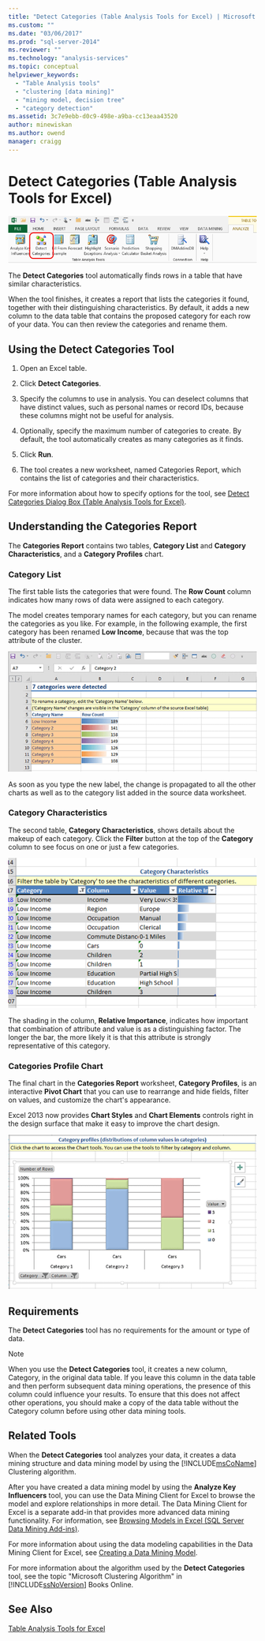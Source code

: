 ```yaml
---
title: "Detect Categories (Table Analysis Tools for Excel) | Microsoft Docs"
ms.custom: ""
ms.date: "03/06/2017"
ms.prod: "sql-server-2014"
ms.reviewer: ""
ms.technology: "analysis-services"
ms.topic: conceptual
helpviewer_keywords: 
  - "Table Analysis tools"
  - "clustering [data mining]"
  - "mining model, decision tree"
  - "category detection"
ms.assetid: 3c7e9ebb-d0c9-498e-a9ba-cc13eaa43520
author: minewiskan
ms.author: owend
manager: craigg
---
```

# Detect Categories (Table Analysis Tools for Excel)
  ![Detect Categories button in ribbon](media/tat-detectcat.gif "Detect Categories button in ribbon")

 The **Detect Categories** tool automatically finds rows in a table that have similar characteristics.

 When the tool finishes, it creates a report that lists the categories it found, together with their distinguishing characteristics. By default, it adds a new column to the data table that contains the proposed category for each row of your data. You can then review the categories and rename them.

## Using the Detect Categories Tool

1.  Open an Excel table.

2.  Click **Detect Categories**.

3.  Specify the columns to use in analysis. You can deselect columns that have distinct values, such as personal names or record IDs, because these columns might not be useful for analysis.

4.  Optionally, specify the maximum number of categories to create. By default, the tool automatically creates as many categories as it finds.

5.  Click **Run**.

6.  The tool creates a new worksheet, named Categories Report, which contains the list of categories and their characteristics.

 For more information about how to specify options for the tool, see [Detect Categories Dialog Box (Table Analysis Tools for Excel)](detect-categories-table-analysis-tools-for-excel.md).

## Understanding the Categories Report
 The **Categories Report** contains two tables, **Category List** and **Category Characteristics**, and a **Category Profiles** chart.

### Category List
 The first table lists the categories that were found. The **Row Count** column indicates how many rows of data were assigned to each category.

 The model creates temporary names for each category, but you can rename the categories as you like. For example, in the following example, the first category has been renamed **Low Income**, because that was the top attribute of the cluster.

 ![report created by Detect Categories tool](media/dm13-tat-detectcat-report1.gif "report created by Detect Categories tool")

 As soon as you type the new label, the change is propagated to all the other charts as well as to the category list added in the source data worksheet.

### Category Characteristics
 The second table, **Category Characteristics**, shows details about the makeup of each category. Click the **Filter** button at the top of the **Category** column to see focus on one or just a few categories.

 ![report created by Detect Categories tool](media/dm13-tat-detectcat-report2.gif "report created by Detect Categories tool")

 The shading in the column, **Relative Importance**, indicates how important that combination of attribute and value is as a distinguishing factor. The longer the bar, the more likely it is that this attribute is strongly representative of this category.

### Categories Profile Chart
 The final chart in the **Categories Report** worksheet, **Category Profiles**, is an interactive **Pivot Chart** that you can use to rearrange and hide fields, filter on values, and customize the chart's appearance.

 Excel 2013 now provides **Chart Styles** and **Chart Elements** controls right in the design surface that make it easy to improve the chart design.

 ![report created by Detect Categories tool](media/dm13-tat-detectcat-report3.gif "report created by Detect Categories tool")

## Requirements
 The **Detect Categories** tool has no requirements for the amount or type of data.

> [!NOTE]
>  When you use the **Detect Categories** tool, it creates a new column, Category, in the original data table. If you leave this column in the data table and then perform subsequent data mining operations, the presence of this column could influence your results. To ensure that this does not affect other operations, you should make a copy of the data table without the Category column before using other data mining tools.

## Related Tools
 When the **Detect Categories** tool analyzes your data, it creates a data mining structure and data mining model by using the [!INCLUDE[msCoName](../includes/msconame-md.md)] Clustering algorithm.

 After you have created a data mining model by using the **Analyze Key Influencers** tool, you can use the Data Mining Client for Excel to browse the model and explore relationships in more detail. The Data Mining Client for Excel is a separate add-in that provides more advanced data mining functionality. For information, see [Browsing Models in Excel &#40;SQL Server Data Mining Add-ins&#41;](browsing-models-in-excel-sql-server-data-mining-add-ins.md).

 For more information about using the data modeling capabilities in the Data Mining Client for Excel, see [Creating a Data Mining Model](creating-a-data-mining-model.md).

 For more information about the algorithm used by the **Detect Categories** tool, see the topic "Microsoft Clustering Algorithm" in [!INCLUDE[ssNoVersion](../includes/ssnoversion-md.md)] Books Online.

## See Also
 [Table Analysis Tools for Excel](table-analysis-tools-for-excel.md)


